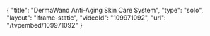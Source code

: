 {
    "title": "DermaWand Anti-Aging Skin Care System",
    "type": "solo",
    "layout": "iframe-static",
    "videoId": "109971092",
    "url": "\/tvpembed\/109971092"
}